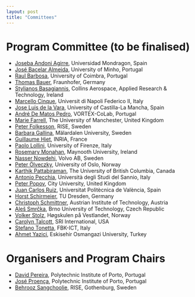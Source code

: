 ```yaml
---
layout: post
title: "Committees"
---
```


# Program Committee (to be finalised)
 - [Joseba Andoni Agirre](), Universidad Mondragon, Spain
 - [José Bacelar Almeida](http://www.di.uminho.pt/~jba), University of Minho, Portugal
 - [Raul Barbosa](http://eden.dei.uc.pt/~rbarbosa/), University of Coimbra, Portugal
 - [Thomas Bauer](), Fraunhofer, Germany
 - [Stylianos Basagiannis](), Collins Aerospace, Applied Research & Technology, Ireland
 - [Marcello Cinque](), Universit di Napoli Federico II, Italy
 - [Jose Luis de la Vara](http://www.delavara.es), University of Castilla-La Mancha, Spain
 - [André De Matos Pedro](), VORTEX-CoLab, Portugal
 - [Marie Farrell](), The University of Manchester, United Kingdom
 - [Peter Folkesson](), RISE, Sweden
 - [Barbara Gallina](), Mälardalen University, Sweden
 - [Guillaume Hiet](https://guillaume.hiet.fr), INRIA, France
 - [Paolo Lollini](http://rcl.dsi.unifi.it/aboutus/paolo.php), University of  Firenze, Italy
 - [Rosemary Monahan](https://www.maynoothuniversity.ie/people/rosemary-monahan), Maynooth University, Ireland
 - [Nasser Nowdehi](), Volvo AB, Sweden
 - [Peter Ölveczky](http://folk.uio.no/peterol), University of Oslo, Norway
 - [Karthik Pattabiraman](http://blogs.ubc.ca/karthik), The University of British Columbia, Canada
 - [Antonio Pecchia](), Università degli Studi del Sannio, Italy
 - [Peter Popov](http://www.csr.city.ac.uk/staff/popov/), City University, United Kingdom
 - [Juan Carlos Ruiz](), Universitat Politècnica de València, Spain
 - [Horst Schirmeier](https://tu-dresden.de/ing/informatik/sya/professur-fuer-betriebssysteme/), TU Dresden, Germany
 - [Christoph Schmittner](http://www.ait.ac.at/), Austrian Institute of Technology, Austria
 - [Aleš Smrčka](https://scholar.google.com/citations?user=2z7fFiYAAAAJ),  Brno University of Technology, Czech Republic
 - [Volker Stolz](https://ict.hvl.no/people/volker-stolz/), Høgskulen på Vestlandet, Norway
 - [Carolyn Talcott](), SRI  International, USA
 - [Stefano Tonetta](http://es.fbk.eu/people/tonetta), FBK-ICT, Italy
 - [Ahmet Yazici](), Eskisehir Osmangazi University, Turkey
 
 
 <!-- - [Name](...), Affiliation, Country -->

# Organisers and Program Chairs

 - [David Pereira](https://cister-labs.pt/people/david_pereira/), Polytechnic Institute of Porto, Portugal
 - [José Proença](https://jose.proenca.org/), Polytechnic Institute of Porto, Portugal
 - [Behrooz Sangchoolie](https://www.ri.se/en/person/behrooz-sangchoolie), RISE, Gothenburg, Sweden


